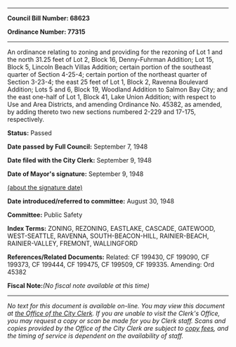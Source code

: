 

********

**Council Bill Number: 68623**
   
**Ordinance Number: 77315**
********

 An ordinance relating to zoning and providing for the rezoning of Lot 1 and the north 31.25 feet of Lot 2, Block 16, Denny-Fuhrman Addition; Lot 15, Block 5, Lincoln Beach Villas Addition; certain portion of the southeast quarter of Section 4-25-4; certain portion of the northeast quarter of Section 3-23-4; the east 25 feet of Lot 1, Block 2, Ravenna Boulevard Addition; Lots 5 and 6, Block 19, Woodland Addition to Salmon Bay City; and the east one-half of Lot 1, Block 41, Lake Union Addition; with respect to Use and Area Districts, and amending Ordinance No. 45382, as amended, by adding thereto two new sections numbered 2-229 and 17-175, respectively.

**Status:** Passed
   
**Date passed by Full Council:** September 7, 1948
   
**Date filed with the City Clerk:** September 9, 1948
   
**Date of Mayor's signature:** September 9, 1948
   
[(about the signature date)](/~public/approvaldate.htm)
   
   
   
**Date introduced/referred to committee:** August 30, 1948
   
**Committee:** Public Safety
   
   
**Index Terms:** ZONING, REZONING, EASTLAKE, CASCADE, GATEWOOD, WEST-SEATTLE, RAVENNA, SOUTH-BEACON-HILL, RAINIER-BEACH, RAINIER-VALLEY, FREMONT, WALLINGFORD

**References/Related Documents:** Related: CF 199430, CF 199090, CF 199373, CF 199444, CF 199475, CF 199509, CF 199335. Amending: Ord 45382

**Fiscal Note:**_(No fiscal note available at this time)_
********

_No text for this document is available on-line. You may view this document at [the Office of the City Clerk](http://www.seattle.gov/leg/clerk/contactUs.htm). If you are unable to visit the Clerk's Office, you may request a copy or scan be made for you by Clerk staff. Scans and copies provided by the Office of the City Clerk are subject to [copy fees](http://clerk.seattle.gov/~public/clerkfees.htm), and the timing of service is dependent on the availability of staff._

